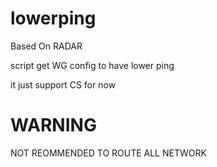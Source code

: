 # lowerping

Based On RADAR 



script get WG config to have lower ping

it just support CS for now

# WARNING

NOT REOMMENDED TO ROUTE ALL NETWORK
